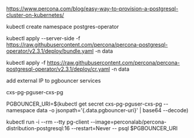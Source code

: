 
https://www.percona.com/blog/easy-way-to-provision-a-postgresql-cluster-on-kubernetes/

kubectl create namespace postgres-operator

kubectl apply --server-side -f https://raw.githubusercontent.com/percona/percona-postgresql-operator/v2.3.1/deploy/bundle.yaml -n data

kubectl apply -f https://raw.githubusercontent.com/percona/percona-postgresql-operator/v2.3.1/deploy/cr.yaml -n data

add external IP to pgbouncer services


cxs-pg-pguser-cxs-pg

PGBOUNCER_URI=$(kubectl get secret cxs-pg-pguser-cxs-pg --namespace data -o jsonpath='{.data.pgbouncer-uri}' | base64 --decode)

kubectl run -i --rm --tty pg-client --image=perconalab/percona-distribution-postgresql:16 --restart=Never -- psql $PGBOUNCER_URI
